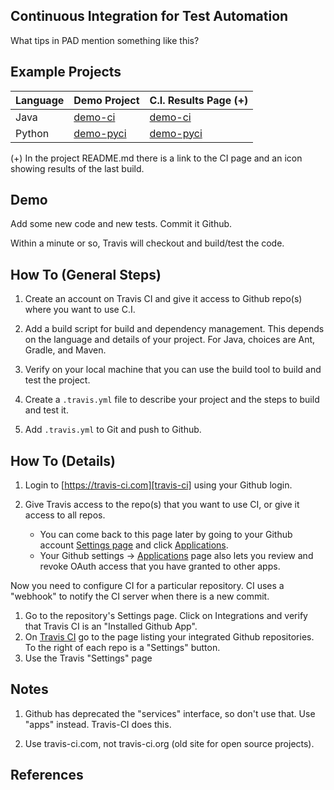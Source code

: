 ## Continuous Integration for Test Automation

What tips in PAD mention something like this?


## Example Projects

| Language  | Demo Project | C.I. Results Page (+)   |
|-----------|--------------|----------------------|
| Java      | [demo-ci](https://github.com/jbrucker/demo-ci) | [demo-ci](https://travis-ci.com/jbrucker/demo-ci) |
| Python    | [demo-pyci](https://github.com/jbrucker/demo-pyci) | [demo-pyci](https://travis-ci.com/jbrucker/demo-ci) |

(+) In the project README.md there is a link to the CI page and an icon showing results of the last build.

## Demo

Add some new code and new tests.  Commit it Github.

Within a minute or so, Travis will checkout and build/test the code.

## How To (General Steps)

1. Create an account on Travis CI and give it access to Github repo(s) where you want to use C.I.

2. Add a build script for build and dependency management.  This depends on the language and details of your project.  For Java, choices are Ant, Gradle, and Maven.

3. Verify on your local machine that you can use the build tool to build and test the project.

4. Create a `.travis.yml` file to describe your project and the steps to build and test it.

5. Add `.travis.yml` to Git and push to Github.


## How To (Details)

1. Login to [https://travis-ci.com][travis-ci] using your Github login.

2. Give Travis access to the repo(s) that you want to use CI, or give it access to all repos.
   * You can come back to this page later by going to your Github account [Settings page](https://github.com/settings/profile) and click [Applications](https://github.com/settings/installations).
   * Your Github settings -> [Applications](https://github.com/settings/installations) page also lets you review and revoke OAuth access that you have granted to other apps. 

Now you need to configure CI for a particular repository. CI uses a "webhook" to notify the CI server when there is a new commit.

1. Go to the repository's Settings page. Click on Integrations and verify that Travis CI is an "Installed Github App".
2. On [Travis CI][travis-ci] go to the page listing your integrated Github repositories. To the right of each repo is a "Settings" button.
3. Use the Travis "Settings" page

## Notes

1. Github has deprecated the "services" interface, so don't use that. Use "apps" instead.  Travis-CI does this.

2. Use travis-ci.com, not travis-ci.org (old site for open source projects).

## References

[travis-ci]: https://travis-ci.com "Travis CI"

[travis-getting-started]: https://docs.travis-ci.com/user/getting-started/ "Travis CI Getting Started guide"

[travis-github-howto]: https://github.com/mbonaci/mbo-storm/wiki/Integrate-Travis-CI-with-your-GitHub-repo "Integrate Travis CI with your GitHub repo (basic instructions)"
